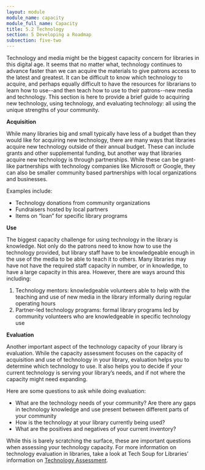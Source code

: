 ```yaml
---
layout: module
module_name: capacity
module_full_name: Capacity
title: 5.2 Technology
section: 5 Developing a Roadmap
subsection: five-two
---
```


Technology and media might be the biggest capacity concern for libraries in this digital age. It seems that no matter what, technology continues to advance faster than we can acquire the materials to give patrons access to the latest and greatest. It can be difficult to know which technology to acquire, and perhaps equally difficult to have the resources for librarians to learn how to use--and then teach how to use to their patrons--new media and technology. This section is here to provide a brief guide to acquiring new technology, using technology, and evaluating technology: all using the unique strengths of your community. 

**Acquisition**

While many libraries big and small typically have less of a budget than they would like for acquiring new technology, there are many ways that libraries acquire new technology outside of their annual budget. These can include grants and other supplemental funding, but another way that libraries acquire new technology is through partnerships. While these can be grant-like partnerships with technology companies like Microsoft or Google, they can also be smaller community based partnerships with local organizations and businesses.  

Examples include: 
- Technology donations from community organizations
- Fundraisers hosted by local partners
- Items on “loan” for specific library programs
 
**Use**

The biggest capacity challenge for using technology in the library is knowledge. Not only do the patrons need to know how to use the technology provided, but library staff have to be knowledgeable enough in the use of the media to be able to teach it to others. Many libraries may have not have the required staff capacity in number, or in knowledge, to have a large capacity in this area. However, there are ways around this including: 

1. Technology mentors: knowledgeable volunteers able to help with the teaching and use of new media in the library informally during regular operating hours
2. Partner-led technology programs: formal library programs led by community volunteers who are knowledgeable in specific technology use


 
**Evaluation**

Another important aspect of the technology capacity of your library is evaluation. While the capacity assessment focuses on the capacity of acquisition and use of technology in your library, evaluation helps you to determine which technology to use. It also helps you to decide if your current technology is serving your library’s needs, and if not where the capacity might need expanding. 

Here are some questions to ask while doing evaluation: 
- What are the technology needs of your community? Are there any gaps in technology knowledge and use present between different parts of your community
- How is the technology at your library currently being used?
- What are the positives and negatives of your current inventory?
 

While this is barely scratching the surface, these are important questions when assessing your technology capacity. For more information on technology evaluation in libraries, take a look at Tech Soup for Libraries’ information on <a href="http://www.techsoupforlibraries.org/Cookbooks/Planning%20for%20Success/Planning%20and%20Decision%20Making/technology-assessments">Technology Assessment</a>. 
